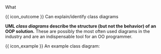 <span id="title">What</span>

<span id="prereqs"></span>

<span id="outcomes">{{ icon_outcome }} Can explain/identify class diagrams</span>

<div id="body">

**UML _class diagrams_ describe the structure (but not the behavior) of an OOP solution.** These are possibly the most often used diagrams in the industry and are an indispensable tool for an OO programmer.

<box>

{{ icon_example }} An example class diagram:

<pic eager src="{{baseUrl}}/uml/classDiagrams/introduction/what/images/classDiagramExample1.png" width="600" />

</box>

</div>

<div id="extras">
</div>
